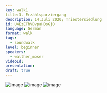 ```yaml
---
key: walk1
title:3. Erzählsparziergang
description: 14.Juli 2020; Triestersiedlung
id: U4EzEThVDvpaHDsGjO
language: German
format: walk
tags:
  - soundwalk
level: beginner
speakers:
  - walther_moser
videoId: 
presentation: 
draft: true
---
```



![image](/images/sessions/3erzaehlsparziergang1.jpg)
![image](/images/sessions/3erzaehlsparziergang2.jpg)
![image](/images/sessions/3erzaehlsparziergang3.jpg)
